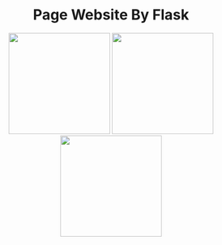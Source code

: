 <h1 align='center'>Page Website By Flask</h1>

<div align='center'>
    <img src='http://img.shields.io/badge/-Python-3776AB?style=flat-square&logo=python&logoColor=ffffff)' width=200px />
    <img src='https://img.shields.io/badge/-HTML5-%23E44D27?style=flat-square&logo=html5&logoColor=ffffff' width=200px/>
    <img src= 'https://img.shields.io/badge/-CSS3-%231572B6?style=flat-square&logo=css3' width=200px/>
</div>
